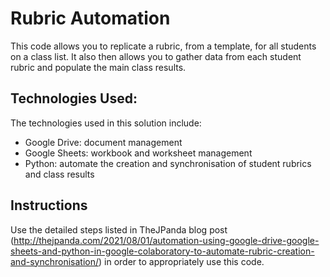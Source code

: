 # Rubric Automation

This code allows you to replicate a rubric, from a template, for all students on a class list. It also then allows you to gather data from each student rubric and populate the main class results.

## Technologies Used:
The technologies used in this solution include:
- Google Drive: document management
- Google Sheets: workbook and worksheet management
- Python: automate the creation and synchronisation of student rubrics and class results

## Instructions
Use the detailed steps listed in TheJPanda blog post (http://thejpanda.com/2021/08/01/automation-using-google-drive-google-sheets-and-python-in-google-colaboratory-to-automate-rubric-creation-and-synchronisation/) in order to appropriately use this code.
